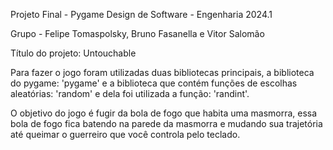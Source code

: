 Projeto Final - Pygame Design de Software - Engenharia 2024.1

Grupo - Felipe Tomaspolsky, Bruno Fasanella e Vitor Salomão

Título do projeto: Untouchable

Para fazer o jogo foram utilizadas duas bibliotecas principais, a biblioteca do pygame: 'pygame' e a biblioteca que contém funções de escolhas aleatórias: 'random' e dela foi utilizada a função: 'randint'.

O objetivo do jogo é fugir da bola de fogo que habita uma masmorra, essa bola de fogo fica batendo na parede da masmorra e mudando sua trajetória até queimar o guerreiro que você controla pelo teclado.


